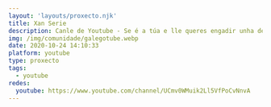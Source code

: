 ```yaml
---
layout: 'layouts/proxecto.njk'
title: Xan Serie
description: Canle de Youtube - Se é a túa e lle queres engadir unha descripción e etiquetas, ponte en contacto con nós.
img: /img/comunidade/galegotube.webp
date: 2020-10-24 14:10:33
platform: youtube
type: proxecto
tags:
  - youtube
redes:
  youtube: https://www.youtube.com/channel/UCmv0WMuik2Ll5VfPoCvNnvA
---
```


